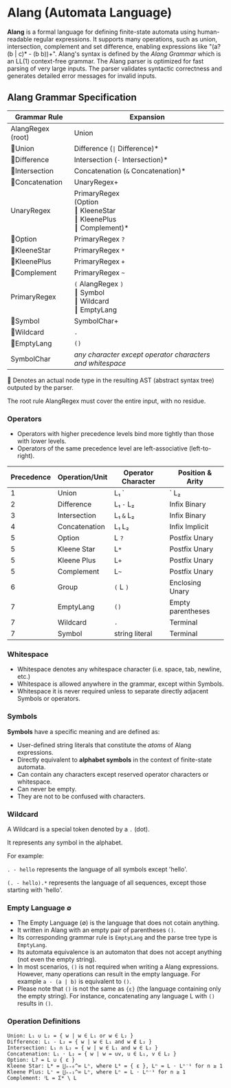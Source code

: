 ﻿# Alang (Automata Language)

**Alang** is a formal language for defining finite-state automata using human-readable regular expressions. 
It supports many operations, such as union, intersection, complement and set difference, 
enabling expressions like "(a? (b | c)* - (b b))+". 
Alang's syntax is defined by the *Alang Grammar* which is an LL(1) context-free grammar. 
The Alang parser is optimized for fast parsing of very large inputs.
The parser validates syntactic correctness and generates detailed error messages for invalid inputs. 

## Alang Grammar Specification

| Grammar Rule                         | Expansion                                                     |
|--------------------------------------|---------------------------------------------------------------|
| AlangRegex (root)                    | Union                                                         |
| :small_blue_diamond:Union            | Difference  (`\|` Difference)*                                 |
| :small_blue_diamond:Difference       | Intersection (`-` Intersection)*                              |
| :small_blue_diamond:Intersection     | Concatenation (`&` Concatenation)*                            |
| :small_blue_diamond:Concatenation    | UnaryRegex+                                                   |
| UnaryRegex           | PrimaryRegex<br> (Option <br>┃ KleeneStar <br>┃ KleenePlus <br>┃ Complement)* |
| :small_blue_diamond:Option           | PrimaryRegex `?`                                              |
| :small_blue_diamond:KleeneStar       | PrimaryRegex `*`                                              |
| :small_blue_diamond:KleenePlus       | PrimaryRegex `+`                                              |
| :small_blue_diamond:Complement       | PrimaryRegex `~`                                                   |
| PrimaryRegex          | `(` AlangRegex `)` <br>┃ Symbol <br>┃  Wildcard <br>┃ EmptyLang              |
| :small_blue_diamond:Symbol           | SymbolChar+                                                   |
| :small_blue_diamond:Wildcard         | `.`                                                           |
| :small_blue_diamond:EmptyLang        | `()`                                                          |
| SymbolChar                           | *any character except operator characters and whitespace*     |

:small_blue_diamond: Denotes an actual node type in the resulting AST (abstract syntax tree) outputed by the parser.

The root rule AlangRegex must cover the entire input, with no residue. 

### Operators
- Operators with higher precedence levels bind more tightly than those with lower levels.
- Operators of the same precedence level are left-associative (left-to-right).


| Precedence | Operation/Unit  | Operator Character | Position & Arity   |
|------------|-----------------|--------------------|--------------------|
| 1          | Union           | L₁ `|` L₂          | Infix Binary       | 
| 2          | Difference      | L₁ `-` L₂          | Infix Binary       |
| 3          | Intersection    | L₁ `&` L₂          | Infix Binary       | 
| 4          | Concatenation   | L₁ L₂              | Infix Implicit     | 
| 5          | Option          | L `?`              | Postfix Unary      | 
| 5          | Kleene Star     | L`*`               | Postfix Unary      | 
| 5          | Kleene Plus     | L`+`               | Postfix Unary      |
| 5          | Complement      | L`~`               | Postfix Unary      |
| 6          | Group           | `(` L `)`          | Enclosing Unary    |
| 7          | EmptyLang       | `()`               | Empty parentheses  |
| 7          | Wildcard        | `.`                | Terminal           |
| 7          | Symbol          | string literal     | Terminal           |


### Whitespace
- Whitespace denotes any whitespace character (i.e. space, tab, newline, etc.)
- Whitespace is allowed anywhere in the grammar, except within Symbols.
- Whitespace it is never required unless to separate directly adjacent Symbols or operators. 

### Symbols 
**Symbols** have a specific meaning and are defined as:
- User-defined string literals that constitute the *atoms* of Alang expressions.
- Directly equivalent to **alphabet symbols** in the context of finite-state automata. 
- Can contain any characters except reserved operator characters or whitespace.
- Can never be empty. 
- They are not to be confused with characters. 
 
### Wildcard
A Wildcard is a special token denoted by a `.` (dot).

It represents any symbol in the alphabet.

For example:

`. - hello`  represents the language of all symbols except 'hello'.

`(. - hello).*`    represents the language of all sequences, except those starting with 'hello'.

### Empty Language ∅
- The Empty Language (∅) is the language that does not cotain anything. 
- It written in Alang with an empty pair of parentheses `()`.
- Its corresponding grammar rule is `EmptyLang` and the parse tree type is `EmptyLang`.
- Its automata equivalence is an automaton that does not accept anything (not even the empty string).
- In most scenarios, `()` is not required when writing a Alang expressions.
  However, many operations can result in the empty language. For example `a - (a | b)` is equivalent to `()`.
- Please note that `()` is not the same as `{ε}` (the language containing only the empty string).
  For instance, concatenating any language L with `()` results in `()`.

### Operation Definitions
```
Union: L₁ ∪ L₂ = { w | w ∈ L₁ or w ∈ L₂ }
Difference: L₁ - L₂ = { w | w ∈ L₁ and w ∉ L₂ }
Intersection: L₁ ∩ L₂ = { w | w ∈ L₁ and w ∈ L₂ }
Concatenation: L₁ ⋅ L₂ = { w | w = uv, u ∈ L₁, v ∈ L₂ }
Option: L? = L ∪ { ε }
Kleene Star: L* = ⋃ₙ₌₀^∞ Lⁿ, where L⁰ = { ε }, Lⁿ = L ⋅ Lⁿ⁻¹ for n ≥ 1
Kleene Plus: L⁺ = ⋃ₙ₌₁^∞ Lⁿ, where Lⁿ = L ⋅ Lⁿ⁻¹ for n ≥ 1
Complement: ᒾL = Σ* \ L
```